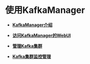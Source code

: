 # 使用KafkaManager<a name="ZH-CN_TOPIC_0173178254"></a>

-   **[KafkaManager介绍](KafkaManager介绍.md)**  

-   **[访问KafkaManager的WebUI](访问KafkaManager的WebUI.md)**  

-   **[管理Kafka集群](管理Kafka集群.md)**  

-   **[Kafka集群监控管理](Kafka集群监控管理.md)**  


